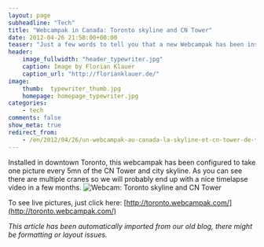 ```yaml
---
layout: page
subheadline: "Tech"
title: "Webcampak in Canada: Toronto skyline and CN Tower"
date: 2012-04-26 21:58:00+00:00
teaser: "Just a few words to tell you that a new Webcampak has been installed in North America."
header:
    image_fullwidth: "header_typewriter.jpg"
    caption: Image by Florian Klauer
    caption_url: "http://florianklauer.de/"
image:
    thumb:  typewriter_thumb.jpg
    homepage: homepage_typewriter.jpg
categories:
    - tech
comments: false
show_meta: true
redirect_from:
    - /en/2012/04/26/un-webcampak-au-canada-la-skyline-et-cn-tower-de-toronto/
---
```

Installed in downtown Toronto, this webcampak has been configured to take one picture every 5mn of the CN Tower and city skyline. As you can see there are multiple cranes so we will probably end up with a nice timelapse video in a few months.
![Webcam: Toronto skyline and CN Tower](http://toronto.webcampak.com/webcam-640x360.jpg)

To see live pictures, just click here: [http://toronto.webcampak.com/](http://toronto.webcampak.com/)

_This article has been automatically imported from our old blog, there might be formatting or layout issues._
